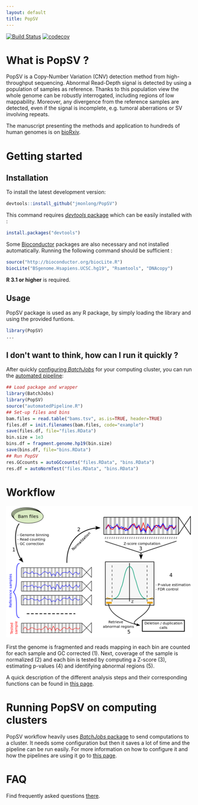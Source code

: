 ```yaml
---
layout: default
title: PopSV
---
```


[![Build Status](https://travis-ci.org/jmonlong/PopSV.svg?branch=master)](https://travis-ci.org/jmonlong/PopSV)
[![codecov](https://codecov.io/gh/jmonlong/PopSV/branch/master/graph/badge.svg)](https://codecov.io/gh/jmonlong/PopSV)

# What is PopSV ?

PopSV is a Copy-Number Variation (CNV) detection method from high-throughput sequencing. Abnormal Read-Depth signal is detected by using a population of samples as reference. Thanks to this population view the whole genome can be robustly interrogated, including regions of low mappability. Moreover, any divergence from the reference samples are detected, even if the signal is incomplete, e.g. tumoral aberrations or SV involving repeats.

The manuscript presenting the methods and application to hundreds of human genomes is on [bioRxiv](http://www.biorxiv.org/content/early/2015/12/11/034165).

# Getting started

## Installation

To install the latest development version:

```r
devtools::install_github("jmonlong/PopSV")
```

This command requires [*devtools* package](https://github.com/hadley/devtools) which can be easily installed with :

```r
install.packages("devtools")
```

Some [Bioconductor](http://bioconductor.org/) packages are also necessary and not installed automatically. Running the following command should be sufficient :

```r
source("http://bioconductor.org/biocLite.R")
biocLite("BSgenome.Hsapiens.UCSC.hg19", "Rsamtools", "DNAcopy")
```

**R 3.1 or higher** is required.

## Usage

PopSV package is used as any R package, by simply loading the library and using the provided funtions.

```r
library(PopSV)
...
```

## I don't want to think, how can I run it quickly ?

After quickly [configuring *BatchJobs*](2-ClusterManagement.md#installation-and-configuration) for your computing cluster, you can run the [automated pipeline](2-ClusterManagement.md#automated-run):

```r
## Load package and wrapper
library(BatchJobs)
library(PopSV)
source("automatedPipeline.R")
## Set-up files and bins
bam.files = read.table("bams.tsv", as.is=TRUE, header=TRUE)
files.df = init.filenames(bam.files, code="example")
save(files.df, file="files.RData")
bin.size = 1e3
bins.df = fragment.genome.hp19(bin.size)
save(bins.df, file="bins.RData")
## Run PopSV
res.GCcounts = autoGCcounts("files.RData", "bins.RData")
res.df = autoNormTest("files.RData", "bins.RData")
```



# Workflow

![PopSV workflow](public/PopSVworkflow.png)

First the genome is fragmented and reads mapping in each bin are counted for each sample and GC corrected (1). Next, coverage of the sample is normalized (2) and each bin is tested by computing a Z-score (3), estimating p-values (4) and identifying abnormal regions (5).

A quick description of the different analysis steps and their corresponding functions can be found in [this page](1-BasicWorkflow.md).


# Running PopSV on computing clusters

PopSV workflow heavily uses [*BatchJobs* package](https://github.com/tudo-r/BatchJobs) to send computations to a cluster. It needs some configuration but then it saves a lot of time and the pipeline can be run easily. For more information on how to configure it and how the pipelines are using it go to [this page](2-ClusterManagement.md).


# FAQ

Find frequently asked questions [there](5-FAQ.md).
